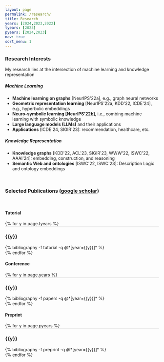 ```yaml
---
layout: page
permalink: /research/
title: Research
years: [2024,2023,2022]
tyears: [2023]
pyears: [2024,2023]
nav: true
sort_menu: 1
---
```


### Research Interests

My research lies at the intersection of machine learning and knowledge representation

##### Machine Learning 

- **Machine learning on graphs** [NeurIPS'22a], e.g., graph neural networks
- **Geometric representation learning** [NeurIPS'22a, KDD'22, ICDE'24], e.g., hyperbolic embeddings 
- **Neuro-symbolic learning [NeurIPS'22b]**, i.e., combing machine learning with symbolic knowledge 
- **Large language models (LLMs)** and their applications 
- **Applications** [ICDE'24, SIGIR'23]: recommendation, healthcare, etc. 

##### Knowledge Representation

- **Knowledge graphs** [KDD'22, ACL'23, SIGIR'23, WWW'22, ISWC'22, AAAI'24]: embedding, construction, and reasoning
- **Semantic Web and ontologies** [ISWC'22, ISWC'23]: Description Logic and ontology embeddings


<!-- ##### Neuro-symbolic learning -->



<br/>

### Selected Publications ([google scholar](https://scholar.google.com/citations?user=lmBXicIAAAAJ))

<br/>

#### Tutorial
<div class="publications">
<!-- <br/> -->
{% for y in page.tyears %}
  <div class="row m-0 p-0" style="border-top: 1px solid #ddd; flex-direction: row-reverse;">
    <div class="col-sm-1 mt-2 p-0 pr-1">
      <h3 class="bibliography-year">{{y}}</h3>
    </div>
    <div class="col-sm-11 p-0">
      {% bibliography -f tutorial -q @*[year={{y}}]* %}
    </div>
  </div>
{% endfor %}
</div>

#### Conference 

<div class="publications">
{% for y in page.years %}
  <div class="row m-0 p-0" style="border-top: 1px solid #ddd; flex-direction: row-reverse;">
    <div class="col-sm-1 mt-2 p-0 pr-1">
      <h3 class="bibliography-year">{{y}}</h3>
    </div>
    <div class="col-sm-11 p-0">
      {% bibliography -f papers -q @*[year={{y}}]* %}
    </div>
  </div>
{% endfor %}
</div>

#### Preprint
<div class="publications">
<!-- <br/> -->
{% for y in page.pyears %}
  <div class="row m-0 p-0" style="border-top: 1px solid #ddd; flex-direction: row-reverse;">
    <div class="col-sm-1 mt-2 p-0 pr-1">
      <h3 class="bibliography-year">{{y}}</h3>
    </div>
    <div class="col-sm-11 p-0">
      {% bibliography -f preprint -q @*[year={{y}}]* %}
    </div>
  </div>
{% endfor %}
</div>
